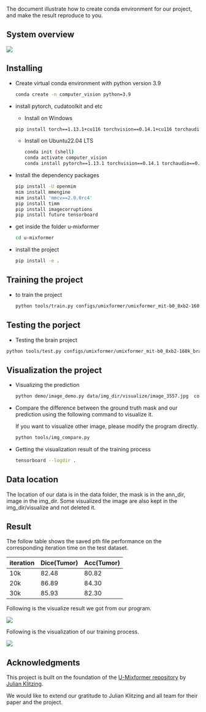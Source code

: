 The document illustrate how to create conda environment for our project, and make the result reproduce to you.

## System overview

![](/home/zane/Documents/u-mixformer/u-mixformer/system_structure.png)

## Installing

* Create virtual conda environment with python version 3.9 

  ```bash
  conda create -n computer_vision python=3.9
  ```

  

* install pytorch, cudatoolkit and etc

  * Install on Windows

  ```bash
  pip install torch==1.13.1+cu116 torchvision==0.14.1+cu116 torchaudio==0.13.1 --extra-index-url https://download.pytorch.org/whl/cu116
  ```

  * Install on Ubuntu22.04 LTS

    ```bash
    conda init (shell)
    conda activate computer_vision
    conda install pytorch==1.13.1 torchvision==0.14.1 torchaudio==0.13.1 pytorch-cuda=11.6 -c pytorch -c nvidia
    ```

    

* Install the dependency packages

  ```bash
  pip install -U openmim
  mim install mmengine
  mim install 'mmcv==2.0.0rc4'
  pip install timm
  pip install imagecorruptions
  pip install future tensorboard
  ```

  

* get inside the folder u-mixformer

  ```bash
  cd u-mixformer
  ```

* install the project

  ```bash
  pip install -e .
  ```

  

## Training the project

- to train the project

  ```bash
  python tools/train.py configs/umixformer/umixformer_mit-b0_8xb2-160k_brats2020-adek_extension.py
  ```

## Testing the porject

* Testing the brain project

```bash
python tools/test.py configs/umixformer/umixformer_mit-b0_8xb2-160k_brats2020-adek_extension.py work_dirs/umixformer_mit-b0_8xb2-160k_brats2020-adek_extension/iter_20000.pth	
```

## Visualization the project

* Visualizing the prediction

  ```bash
  python demo/image_demo.py data/img_dir/visualize/image_3557.jpg  configs/umixformer/umixformer_mit-b0_8xb2-160k_brats2020-adek_extension.py work_dirs/umixformer_mit-b0_8xb2-160k_brats2020-adek_extension/iter_20000.pth --out-file data/img_dir/visualize/output_3557.jpg --device cuda:0
  ```


* Compare the difference between the ground truth mask and our prediction using the following command to visualize it.

  If you want to visualize other image, please modify the program directly.

  ```bash
  python tools/img_compare.py	
  ```

* Getting the visualization result of the training process

  ```bash
  tensorboard --logdir .	
  ```



## Data location

The location of our data is in the data folder, the mask is in the ann_dir, image in the img_dir. Some visualized the image are also kept in the img_dir/visualize and not deleted it.

## Result

The follow table shows the saved pth file performance on the corresponding iteration time on the test dataset. 

| iteration | Dice(Tumor) | Acc(Tumor) |
| --------- | ----------- | ---------- |
| 10k       | 82.48       | 80.82      |
| 20k       | 86.89       | 84.30      |
| 30k       | 85.93       | 82.30      |

Following is the visualize result we got from our program.

![](/home/zane/Documents/u-mixformer/u-mixformer/visualize_result.png)

Following is the visualization of our training process.

![](/home/zane/Documents/u-mixformer/result/aACC.png)


## Acknowledgments

This project is built on the foundation of the [U-Mixformer repository](https://github.com/julian-klitzing/u-mixformer) by [Julian Klitzing](https://github.com/julian-klitzing).

We would like to extend our gratitude to Julian Klitzing and all team for their paper and the project.


  
